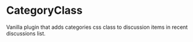 # CategoryClass
Vanilla plugin that adds categories css class to discussion items in recent discussions list.
